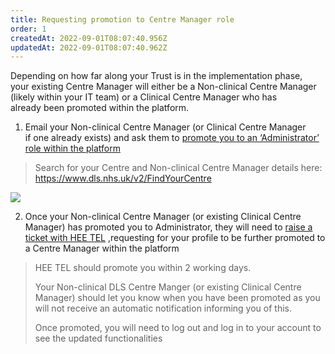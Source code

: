```yaml
---
title: Requesting promotion to Centre Manager role
order: 1
createdAt: 2022-09-01T08:07:40.956Z
updatedAt: 2022-09-01T08:07:40.962Z
---
```

Depending on how far along your Trust is in the implementation phase, your existing Centre Manager will either be a Non-clinical Centre Manager (likely within your IT team) or a Clinical Centre Manager who has already been promoted within the platform.

1. Email your Non-clinical Centre Manager (or Clinical Centre Manager if one already exists) and ask them to [promote you to an ‘Administrator’ role within the platform](/user-guide/centremanager/05-promoting-delegates/promoting-a-delegate-who-does-not-have-an-existing-admin-role)

> Search for your Centre and Non-clinical Centre Manager details here: <https://www.dls.nhs.uk/v2/FindYourCentre​>

![](/img/as-5-04-Technical.jpg)

2. ​Once your Non-clinical Centre Manager (or existing Clinical Centre Manager) has promoted you to Administrator, they will need to [raise a ticket with HEE TEL](/user-guide/centremanager/07-support/technical-queries) ,requesting for your profile to be further promoted to a Centre Manager within the platform 

> HEE TEL should promote you within 2 working days.​
>
> Your Non-clinical DLS Centre Manger (or existing Clinical Centre Manager) should let you know when you have been promoted as you will not receive an automatic notification informing you of this.​
>
> Once promoted, you will need to log out and log in to your account to see the updated functionalities​